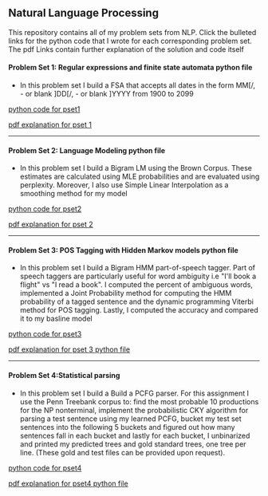 ## Natural Language Processing 
This repository contains all of my problem sets from NLP. Click the bulleted links for the python code that I wrote for each corresponding problem set. The pdf Links contain further explanation of the solution and code itself 

#### Problem Set 1: Regular expressions and finite state automata python file
  * In this problem set I build a FSA that accepts all dates in the form MM[/, - or blank ]DD[/, - or blank ]YYYY from 1900 to 2099
  
 [python code for pset1](https://github.com/mmoya01/Natural-Language-Processing/blob/master/pset1/pset1_code.py)
 
 [pdf explanation for pset 1](https://github.com/mmoya01/Natural-Language-Processing/blob/master/pset1/WriteUpSolution.pdf)
 
 ---
#### Problem Set 2: Language Modeling python file 
  * In this problem set I build a Bigram LM using the Brown Corpus. These estimates are calculated using MLE probabilities and are evaluated using perplexity. Moreover, I also use Simple Linear Interpolation as a smoothing method for my model
 
 [python code for pset2]((https://github.com/mmoya01/Natural-Language-Processing/blob/master/pset2/pset2_code.py))
 
 [pdf explanation for pset 2](https://github.com/mmoya01/Natural-Language-Processing/blob/master/pset2/WriteUpSolution.pdf)
 
 ---
#### Problem Set 3: POS Tagging with Hidden Markov models python file
  * In this problem set I build a Bigram HMM part-of-speech tagger. Part of speech taggers are particularly useful for word ambiguity i.e "I'll book a flight" vs "I read a book". I computed the percent of ambiguous words, implemented a Joint Probability method for computing the HMM probability of a tagged sentence and the dynamic programming Viterbi method for POS tagging. Lastly, I computed the accuracy and compared it to my basline model

[python code for pset3](https://github.com/mmoya01/Natural-Language-Processing/blob/master/pset3/pset3_code.py)

[pdf explanation for pset 3 python file](https://github.com/mmoya01/Natural-Language-Processing/blob/master/pset3/WriteUpSolution.pdf)

---
#### Problem Set 4:Statistical parsing 
  * In this problem set I build a Build a PCFG parser. For this assignment I use the Penn Treebank corpus to: find the most probable 10 productions for the NP nonterminal, implement the probabilistic CKY algorithm for parsing a test sentence using my learned PCFG, bucket my test set sentences into the following 5 buckets and figured out how many sentences fall in each bucket and lastly for each bucket, I unbinarized and printed my predicted trees and gold standard trees, one tree per line. (These gold and test files can be provided upon request).

[python code for pset4]((https://github.com/mmoya01/Natural-Language-Processing/blob/master/pset4/pset4_code.py))

[pdf explanation for pset4 python file](https://github.com/mmoya01/Natural-Language-Processing/blob/master/pset4/WriteUpSolution.pdf)
